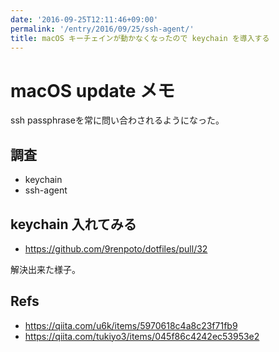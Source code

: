 ```yaml
---
date: '2016-09-25T12:11:46+09:00'
permalink: '/entry/2016/09/25/ssh-agent/'
title: macOS キーチェインが動かなくなったので keychain を導入する
---
```


# macOS update メモ

ssh passphraseを常に問い合わされるようになった。

## 調査

- keychain
- ssh-agent

## keychain 入れてみる

- <https://github.com/9renpoto/dotfiles/pull/32>

解決出来た様子。

## Refs

- <https://qiita.com/u6k/items/5970618c4a8c23f71fb9>
- <https://qiita.com/tukiyo3/items/045f86c4242ec53953e2>
